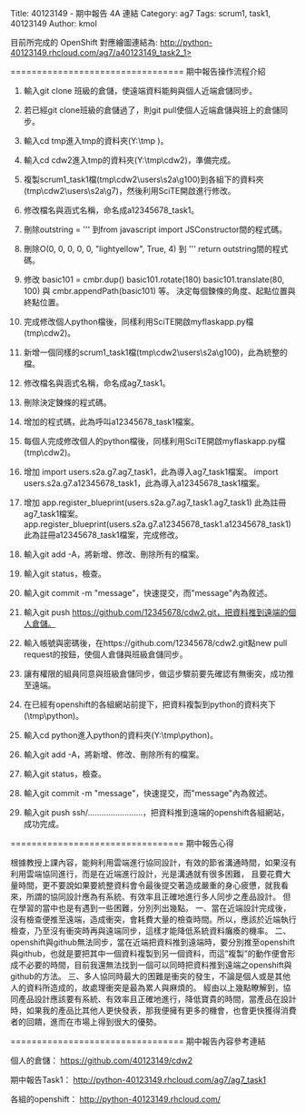 Title: 40123149 -  期中報告 4A 連結
Category: ag7
Tags: scrum1, task1, 40123149
Author: kmol

 
 
 

目前所完成的 OpenShift 對應繪圖連結為: <a href="http://python-40123149.rhcloud.com/ag7/a40123149_task2_1">http://python-40123149.rhcloud.com/ag7/a40123149_task2_1>





=================================
期中報告操作流程介紹

01.	輸入git clone 班級的倉儲，使遠端資料能夠與個人近端倉儲同步。
02.	若已經git clone班級的倉儲過了，則git pull使個人近端倉儲與班上的倉儲同步。
03.	輸入cd tmp進入tmp的資料夾(Y:\tmp )。
04.	輸入cd cdw2進入tmp的資料夾(Y:\tmp\cdw2)，準備完成。

05.	複製scrum1_task1檔(tmp\cdw2\users\s2a\g100)到各組下的資料夾(tmp\cdw2\users\s2a\g7)，然後利用SciTE開啟進行修改。
06.	修改檔名與涵式名稱，命名成a12345678_task1。
07.	刪除outstring = ''' 到from javascript import JSConstructor間的程式碼。
08.	刪除O(0, 0, 0, 0, 0, "lightyellow", True, 4) 到 '''  return outstring間的程式碼。
09.	修改  basic101 = cmbr.dup()
    		basic101.rotate(180)
    		basic101.translate(80, 100) 與
cmbr.appendPath(basic101) 等。
決定每個鍊條的角度、起點位置與終點位置。
10.	完成修改個人python檔後，同樣利用SciTE開啟myflaskapp.py檔(tmp\cdw2)。

11.	新增一個同樣的scrum1_task1檔(tmp\cdw2\users\s2a\g100)，此為統整的檔。
12.	修改檔名與涵式名稱，命名成ag7_task1。
13.	刪除決定鍊條的程式碼。
14.	增加<script type="text/python" src="/ag7/a12345678_task1"></script>的程式碼，此為呼叫a12345678_task1檔案。

15.	每個人完成修改個人的python檔後，同樣利用SciTE開啟myflaskapp.py檔(tmp\cdw2)。
16.	增加 import users.s2a.g7.ag7_task1，此為導入ag7_task1檔案。
import users.s2a.g7.a12345678_task1，此為導入a12345678_task1檔案。
17.	增加 app.register_blueprint(users.s2a.g7.ag7_task1.ag7_task1)
此為註冊ag7_task1檔案。
app.register_blueprint(users.s2a.g7.a12345678_task1.a12345678_task1)
此為註冊a12345678_task1檔案，完成修改。

18.	輸入git add -A，將新增、修改、刪除所有的檔案。
19.	輸入git status，檢查。
20.	輸入git commit -m "message"，快速提交，而"message"內為敘述。
21.	輸入git push https://github.com/12345678/cdw2.git，把資料推到遠端的個人倉儲。
22.	輸入帳號與密碼後，在https://github.com/12345678/cdw2.git點new pull request的按鈕，使個人倉儲與班級倉儲同步。
23.	讓有權限的組員同意與班級倉儲同步，做這步驟前要先確認有無衝突，成功推至遠端。

24.	在已經有openshift的各組網站前提下，把資料複製到python的資料夾下(\tmp\python)。
25.	輸入cd python進入python的資料夾(Y:\tmp\python)。
26.	輸入git add -A，將新增、修改、刪除所有的檔案。
27.	輸入git status，檢查。
28.	輸入git commit -m "message"，快速提交，而"message"內為敘述。
29.	輸入git push ssh/……………………，把資料推到遠端的openshift各組網站，成功完成。



=================================
期中報告心得

根據教授上課內容，能夠利用雲端進行協同設計，有效的節省溝通時間，如果沒有利用雲端協同進行，而是在近端進行設計，光是溝通就有很多困難， 且要花費大量時間，更不要說如果要統整資料會令最後提交著造成嚴重的身心疲憊，就我看來，所謂的協同設計應為有系統、有效率且正確地進行多人同步之產品設計。
但在學習的當中也是有遇到一些困難，分別列出幾點。
一、當在近端設計完成後，沒有檢查便推至遠端，造成衝突，會耗費大量的檢查時間。所以，應該於近端執行檢查，乃至沒有衝突時再與遠端同步，這樣才能降低系統資料癱瘓的機率。
二、openshift與github無法同步，當在近端把資料推到遠端時，要分別推至openshift與github，也就是要把其中一個資料複製到另一個資料，而這”複製”的動作便會形成不必要的時間，目前我還無法找到一個可以同時把資料推到遠端之openshift與github的方法。
三、多人協同時最大的困難是衝突的發生，不論是個人或是其他人的資料所造成的，故處理衝突是最為累人與麻煩的。
經由以上幾點瞭解到，協同產品設計應該要有系統、有效率且正確地進行，降低寶貴的時間，當產品在設計時，如果我的產品比其他人更快發表，那我便擁有更多的機會，也會更快獲得消費者的回饋，進而在市場上得到很大的優勢。

=================================
期中報告內容參考連結

個人的倉儲：
https://github.com/40123149/cdw2

期中報告Task1：
http://python-40123149.rhcloud.com/ag7/ag7_task1

各組的openshift：
http://python-40123149.rhcloud.com/



